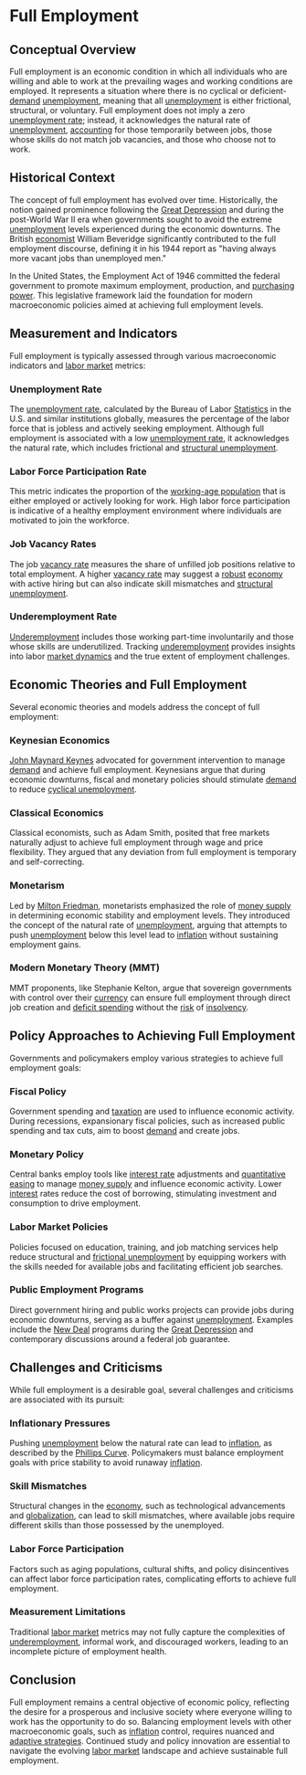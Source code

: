# Full Employment

## Conceptual Overview

Full employment is an economic condition in which all individuals who are willing and able to work at the prevailing wages and working conditions are employed. It represents a situation where there is no cyclical or deficient-[demand](../d/demand.md) [unemployment](../u/unemployment.md), meaning that all [unemployment](../u/unemployment.md) is either frictional, structural, or voluntary. Full employment does not imply a zero [unemployment rate](../u/unemployment_rate.md); instead, it acknowledges the natural rate of [unemployment](../u/unemployment.md), [accounting](../a/accounting.md) for those temporarily between jobs, those whose skills do not match job vacancies, and those who choose not to work.

## Historical Context

The concept of full employment has evolved over time. Historically, the notion gained prominence following the [Great Depression](../g/great_depression.md) and during the post-World War II era when governments sought to avoid the extreme [unemployment](../u/unemployment.md) levels experienced during the economic downturns. The British [economist](../e/economist.md) William Beveridge significantly contributed to the full employment discourse, defining it in his 1944 report as "having always more vacant jobs than unemployed men."

In the United States, the Employment Act of 1946 committed the federal government to promote maximum employment, production, and [purchasing power](../p/purchasing_power.md). This legislative framework laid the foundation for modern macroeconomic policies aimed at achieving full employment levels.

## Measurement and Indicators

Full employment is typically assessed through various macroeconomic indicators and [labor market](../l/labor_market.md) metrics:

### Unemployment Rate

The [unemployment rate](../u/unemployment_rate.md), calculated by the Bureau of Labor [Statistics](../s/statistics.md) in the U.S. and similar institutions globally, measures the percentage of the labor force that is jobless and actively seeking employment. Although full employment is associated with a low [unemployment rate](../u/unemployment_rate.md), it acknowledges the natural rate, which includes frictional and [structural unemployment](../s/structural_unemployment.md).

### Labor Force Participation Rate

This metric indicates the proportion of the [working-age population](../w/working-age_population.md) that is either employed or actively looking for work. High labor force participation is indicative of a healthy employment environment where individuals are motivated to join the workforce.

### Job Vacancy Rates

The job [vacancy rate](../v/vacancy_rate.md) measures the share of unfilled job positions relative to total employment. A higher [vacancy rate](../v/vacancy_rate.md) may suggest a [robust](../r/robust.md) [economy](../e/economy.md) with active hiring but can also indicate skill mismatches and [structural unemployment](../s/structural_unemployment.md).

### Underemployment Rate

[Underemployment](../u/underemployment.md) includes those working part-time involuntarily and those whose skills are underutilized. Tracking [underemployment](../u/underemployment.md) provides insights into labor [market dynamics](../m/market_dynamics.md) and the true extent of employment challenges.

## Economic Theories and Full Employment

Several economic theories and models address the concept of full employment:

### Keynesian Economics

[John Maynard Keynes](../j/john_maynard_keynes.md) advocated for government intervention to manage [demand](../d/demand.md) and achieve full employment. Keynesians argue that during economic downturns, fiscal and monetary policies should stimulate [demand](../d/demand.md) to reduce [cyclical unemployment](../c/cyclical_unemployment.md).

### Classical Economics

Classical economists, such as Adam Smith, posited that free markets naturally adjust to achieve full employment through wage and price flexibility. They argued that any deviation from full employment is temporary and self-correcting.

### Monetarism

Led by [Milton Friedman](../m/milton_friedman.md), monetarists emphasized the role of [money supply](../m/money_supply.md) in determining economic stability and employment levels. They introduced the concept of the natural rate of [unemployment](../u/unemployment.md), arguing that attempts to push [unemployment](../u/unemployment.md) below this level lead to [inflation](../i/inflation.md) without sustaining employment gains.

### Modern Monetary Theory (MMT)

MMT proponents, like Stephanie Kelton, argue that sovereign governments with control over their [currency](../c/currency.md) can ensure full employment through direct job creation and [deficit spending](../d/deficit_spending.md) without the [risk](../r/risk.md) of [insolvency](../i/insolvency.md).

## Policy Approaches to Achieving Full Employment

Governments and policymakers employ various strategies to achieve full employment goals:

### Fiscal Policy

Government spending and [taxation](../t/taxation.md) are used to influence economic activity. During recessions, expansionary fiscal policies, such as increased public spending and tax cuts, aim to boost [demand](../d/demand.md) and create jobs.

### Monetary Policy

Central banks employ tools like [interest rate](../i/interest_rate.md) adjustments and [quantitative easing](../q/quantitative_easing.md) to manage [money supply](../m/money_supply.md) and influence economic activity. Lower [interest](../i/interest.md) rates reduce the cost of borrowing, stimulating investment and consumption to drive employment.

### Labor Market Policies

Policies focused on education, training, and job matching services help reduce structural and [frictional unemployment](../f/frictional_unemployment.md) by equipping workers with the skills needed for available jobs and facilitating efficient job searches.

### Public Employment Programs

Direct government hiring and public works projects can provide jobs during economic downturns, serving as a buffer against [unemployment](../u/unemployment.md). Examples include the [New Deal](../n/new_deal.md) programs during the [Great Depression](../g/great_depression.md) and contemporary discussions around a federal job guarantee.

## Challenges and Criticisms

While full employment is a desirable goal, several challenges and criticisms are associated with its pursuit:

### Inflationary Pressures

Pushing [unemployment](../u/unemployment.md) below the natural rate can lead to [inflation](../i/inflation.md), as described by the [Phillips Curve](../p/phillips_curve.md). Policymakers must balance employment goals with price stability to avoid runaway [inflation](../i/inflation.md).

### Skill Mismatches

Structural changes in the [economy](../e/economy.md), such as technological advancements and [globalization](../g/globalization.md), can lead to skill mismatches, where available jobs require different skills than those possessed by the unemployed.

### Labor Force Participation

Factors such as aging populations, cultural shifts, and policy disincentives can affect labor force participation rates, complicating efforts to achieve full employment.

### Measurement Limitations

Traditional [labor market](../l/labor_market.md) metrics may not fully capture the complexities of [underemployment](../u/underemployment.md), informal work, and discouraged workers, leading to an incomplete picture of employment health.

## Conclusion

Full employment remains a central objective of economic policy, reflecting the desire for a prosperous and inclusive society where everyone willing to work has the opportunity to do so. Balancing employment levels with other macroeconomic goals, such as [inflation](../i/inflation.md) control, requires nuanced and [adaptive strategies](../a/adaptive_strategies.md). Continued study and policy innovation are essential to navigate the evolving [labor market](../l/labor_market.md) landscape and achieve sustainable full employment.